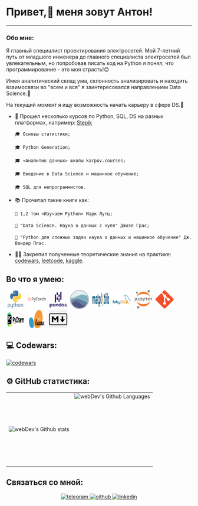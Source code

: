 # Привет,👋 меня зовут Антон!

---

### Обо мне:

Я главный специалист проектирования электросетей. Мой 7-летний путь от младшего инженера до главного специалиста электросетей был увлекательным, но попробовав писать код на Python я понял, что программирование - это моя страсть!😊 

Имея аналитический склад ума, склонность анализировать и находить взаимосвязи во "всем и вся" я заинтересовался направлением Data Science.🧠

На текущий момент я ищу возможность начать карьеру в сфере DS.🤖  
  

- 🔭 Прошел несколько курсов по Python, SQL, DS на разных платформах, например: [Stepik](https://stepik.org/users/620249305/profile)  

	  🎓 Основы статистики;

	  🎓 Python Generation;

	  🎓 «Аналитик данных» школы karpov.courses;

	  🎓 Введение в Data Science и машинное обучение;

	  🎓 SQL для непрограммистов.	    

- 📚 Прочитал такие книги как:

	  📘 1,2 том «Изучаем Python» Марк Лутц;

	  📗 "Data Science. Наука о данных с нуля" Джоэл Грас;

	  📕 "Python для сложных задач наука о данных и машинное обучение" Дж. Вандер Плас.   
  

- 🏋️‍♂️ Закрепил полученные теоретические знания на практике:
     [codewars](https://www.codewars.com/users/!-Anton-!), 
     [leetcode](https://leetcode.com/Anton-007/), 
     [kaggle](https://www.kaggle.com/antonra/competitions?tab=active).  
  
## Во что я умею:

<div>
  <img src="https://github.com/1-Anton-1/HUB_FOR_EVERYTHING/blob/main/page_on_github/python.svg" title="python" alt="python" width="50" height="50"/>&nbsp
  <img src="https://github.com/1-Anton-1/HUB_FOR_EVERYTHING/blob/main/page_on_github/pytorch.svg" title="pytorch" alt="pytorch" width="50" height="50"/>&nbsp
  <img src="https://github.com/1-Anton-1/HUB_FOR_EVERYTHING/blob/main/page_on_github/pandas.svg" title="pandas" alt="pandas" width="50" height="50"/>&nbsp
  <img src="https://github.com/1-Anton-1/HUB_FOR_EVERYTHING/blob/main/page_on_github/seaborn.svg" title="seaborn" alt="seaborn" width="50" height="50"/>&nbsp
  <img src="https://github.com/1-Anton-1/HUB_FOR_EVERYTHING/blob/main/page_on_github/matplotlib.svg" title="matplotlib" alt="matplotlib" width="50" height="50"/>&nbsp
  <img src="https://github.com/1-Anton-1/HUB_FOR_EVERYTHING/blob/main/page_on_github/mysql.svg" title="mysql" alt="mysql" width="50" height="50"/>&nbsp
  <img src="https://github.com/1-Anton-1/HUB_FOR_EVERYTHING/blob/main/page_on_github/jupyter.svg" title="jupyter" alt="jupyter" width="50" height="50"/>&nbsp
  <img src="https://github.com/1-Anton-1/HUB_FOR_EVERYTHING/blob/main/page_on_github/git.svg" title="git" alt="git" width="50" height="50"/>&nbsp
  <img src="https://github.com/1-Anton-1/HUB_FOR_EVERYTHING/blob/main/page_on_github/pycharm.png" title="pycharm" alt="pycharm" width="50" height="50"/>&nbsp
  <img src="https://github.com/1-Anton-1/HUB_FOR_EVERYTHING/blob/main/page_on_github/scikit_learn.png" title="scikit_learn" alt="scikit_learn" width="50" height="50"/>&nbsp
  <img src="https://github.com/1-Anton-1/HUB_FOR_EVERYTHING/blob/main/page_on_github/markdown.png" title="markdown" alt="markdown" width="50" height="50"/>&nbsp
</div>

<!--

<div>
  	<img src="https://github.com/devicons/devicon/blob/master/icons/python/python-original-wordmark.svg" title="python" alt="python" width="50" height="50"/>&nbsp
  <img src="https://github.com/devicons/devicon/blob/master/icons/pytorch/pytorch-original.svg" title="pytorch" alt="pytorch" width="50" height="50"/>&nbsp
  <img src="https://github.com/devicons/devicon/blob/master/icons/pandas/pandas-original-wordmark.svg" title="pandas" alt="pandas" width="50" height="50"/>&nbsp
  <img src="https://github.com/1-Anton-1/test-page-disign/blob/main/icons/logo-wide-lightbg.svg" title="seaborn" alt="seaborn" width="50" height="50"/>&nbsp
  <img src="https://github.com/devicons/devicon/blob/master/icons/mysql/mysql-original-wordmark.svg" title="mysql" alt="mysql" width="50" height="50"/>&nbsp
  <img src="https://github.com/devicons/devicon/blob/master/icons/jupyter/jupyter-original-wordmark.svg" title="jupyter" alt="jupyter" width="50" height="50"/>&nbsp
  <img src="https://github.com/devicons/devicon/blob/master/icons/git/git-original.svg" title="git" alt="git" width="50" height="50"/>&nbsp
  <img src="https://github.com/devicons/devicon/blob/master/icons/pycharm/pycharm-original.svg" title="pycharm" alt="pycharm" width="50" height="50"/>&nbsp
  <img src="https://github.com/devicons/devicon/blob/master/icons/markdown/markdown-original.svg" title="markdown" alt="markdown" width="50" height="50"/>&nbsp
</div>

-->

<!--
webDev's Github stats
	[![Python](https://img.shields.io/badge/-Python-464646??style=flat-square&logo=Python)](https://www.python.org/)
	[![Pandas](https://img.shields.io/badge/-Pandas-464646??style=flat-square&logo=Pandas)](https://pandas.pydata.org/)
[![Matplotlib](https://img.shields.io/badge/-Matplotlib-464646??style=flat-square&logo=matplotlib)](https://matplotlib.org/)
[![Seaborn](https://img.shields.io/badge/-Seaborn-464646??style=flat-square&logo=Seaborn)](https://seaborn.pydata.org/)
!!![![SKLearn](https://img.shields.io/badge/-Scikit_Learn-464646??style=flat-square&logo=Scikitlearn)](https://scikit-learn.org/)
[![TensorFlow](https://img.shields.io/badge/-TensorFlow-464646??style=flat-square&logo=TensorFlow)](https://www.tensorflow.org/)
	[![PyTorch](https://img.shields.io/badge/-PyTorch-464646??style=flat-square&logo=PyTorch)](https://pytorch.org/)
	[![MySQL](https://img.shields.io/badge/-MySQL-464646??style=flat-square&logo=mysql)](https://www.mysql.com/)
	[![Jupyter](https://img.shields.io/badge/-Jupyter-464646??style=flat-square&logo=Jupyter)](https://jupyter.org/)
	[![GIT](https://img.shields.io/badge/-GIT-464646??style=flat-square&logo=GIT)](https://git-scm.com/)
[![MarkDown](https://img.shields.io/badge/-MarkDown-464646??style=flat-square&logo=MarkDown)](https://markdownguide.org/)

-->


## 💻 Codewars:

[![codewars](https://www.codewars.com/users/!-Anton-!/badges/large)](https://www.codewars.com/users/!-Anton-!)


## ⚙️ GitHub статистика:

<table>
  <tr>
    <td>
      <img align="left" src="http://github-readme-streak-stats.herokuapp.com?user=1-Anton-1&theme=dark&background=000000" alt="webDev's Github stats" />
    </td>
    <td>
      <img height="195px" align="right" alt="webDev's Github Languages" src="https://github-readme-stats-sigma-five.vercel.app/api/top-langs/?username=1-Anton-1&layout=big&theme=vision-friendly-dark" />
    </td>
  </tr>
</table>

 

## Связаться со мной:  
<div align="center">
<a href="https://t.me/An_R_l" target="_blank">
<img src=https://img.shields.io/badge/-An_R_l-%231E77B5.svg?&style=for-the-badge&logo=Telegram&logoColor=white alt=telegram style="margin-bottom: 5px;" />
</a>
<a href="https://github.com/1-Anton-1" target="_blank">
<img src=https://img.shields.io/badge/github-%2324292e.svg?&style=for-the-badge&logo=github&logoColor=white alt=github style="margin-bottom: 5px;" />
</a>
<a href="https://linkedin.com/in/anton-rachenko-2b330b26a" target="_blank">
<img src=https://img.shields.io/badge/linkedin-%231E77B5.svg?&style=for-the-badge&logo=linkedin&logoColor=white alt=linkedin style="margin-bottom: 5px;" />
</a>  
</div>  


<div align="left">
  <img src="https://komarev.com/ghpvc/?username=1-Anton-1&style=flat-square&color=blue" alt=""/>
</div>

